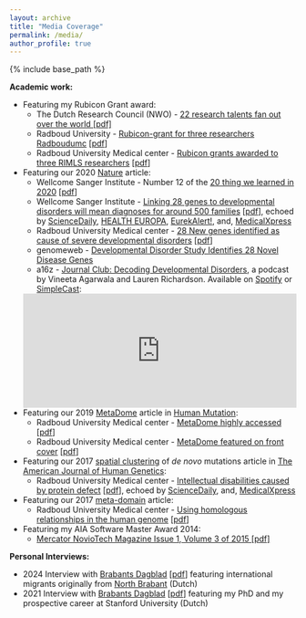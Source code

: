 ```yaml
---
layout: archive
title: "Media Coverage"
permalink: /media/
author_profile: true
---
```


{% include base_path %}

**Academic work:**
* Featuring my Rubicon Grant award: 
  * The Dutch Research Council (NWO) - [22 research talents fan out over the world [pdf]](/files/news/2022-4_NWO_Rubicon.pdf)
  * Radboud University - [Rubicon-grant for three researchers Radboudumc](https://www.ru.nl/en/research/research-news/rubicon-grant-for-three-researchers-radboudumc) [[pdf](/files/news/2022-4_Rubicon-grant%20for%20three%20researchers%20Radboudumc%20-%20Radboud%20University.pdf)]
  * Radboud University Medical center - [Rubicon grants awarded to three RIMLS researchers](https://www.radboudumc.nl/en/news-items/2022/rubicon-grants-for-three-researchers-radboudumc) [[pdf](/files/news/2022-4_Rubicon%20grants%20awarded%20to%20three%20RIMLS%20researchers%20-%20Radboudumc.pdf)]
* Featuring our 2020 [Nature](https://doi.org/10.1038/s41586-020-2832-5) article:
  * Wellcome Sanger Institute - Number 12 of the [20 thing we learned in 2020](https://sangerinstitute.blog/2020/12/21/20-things-we-learned-in-2020/) [[pdf](/files/news/2020-12_20_Things_We_Learned_in_2020-Wellcome_Sanger_Institute_Blog.pdf)]
  * Wellcome Sanger Institute - [Linking 28 genes to developmental disorders will mean diagnoses for around 500 families](https://www.sanger.ac.uk/news_item/study-linking-28-genes-to-developmental-disorders-will-mean-diagnoses-for-around-500-families/) [[pdf](/files/news/2020-10_Sanger_Communications_Study_linking_28_genes_to_developmental_disorders.pdf)], echoed by [ScienceDaily](https://www.sciencedaily.com/releases/2020/10/201014114638.htm), [HEALTH EUROPA](https://www.healtheuropa.com/new-study-links-28-genes-to-rare-developmental-disorders/103329/), [EurekAlert!](https://www.eurekalert.org/news-releases/734836), and, [MedicalXpress](https://medicalxpress.com/news/2020-10-linking-genes-developmental-disorders-families.html)
  * Radboud University Medical center - [28 New genes identified as cause of severe developmental disorders](https://www.radboudumc.nl/en/news/2020/28-new-genes-identified-as-cause-of-severe-intellectual-disability) [[pdf](/files/news/2020-10_28%20New%20genes%20identified%20as%20cause%20of%20severe%20developmental%20disorders%20-%20Radboudumc.pdf)]
  * genomeweb - [Developmental Disorder Study Identifies 28 Novel Disease Genes](https://www.genomeweb.com/genetic-research/developmental-disorder-study-identifies-28-novel-disease-genes)
  * a16z - [Journal Club: Decoding Developmental Disorders](https://a16z.com/podcast/journal-club-decoding-developmental-disorders/), a podcast by Vineeta Agarwala and Lauren Richardson. Available on [Spotify](https://open.spotify.com/episode/5HhctgZv1JVPjiBsDzGdDq?si=m67Q1oapTniKNsn_y5nFqg) or [SimpleCast](https://raisinghealth.simplecast.com/episodes/journal-club-decoding-developmental-disorders-maYH40pB):
  <iframe height="200px" width="100%" frameborder="no" scrolling="no" seamless src="https://player.simplecast.com/caa3f22b-0266-4549-945c-66b26cd15e69?dark=false"></iframe>
* Featuring our 2019 [MetaDome](/software/metadome) article in [Human Mutation](https://doi.org/10.1002/humu.23798): 
  * Radboud University Medical center - [MetaDome highly accessed](https://www.radboudumc.nl/en/news/2020/metadome-highly-accessed) [[pdf](/files/news/2020-5_MetaDome%20Highly%20accessed%20-%20Radboudumc.pdf)]
  * Radboud University Medical center - [MetaDome featured on front cover](https://www.radboudumc.nl/en/news/2019/front-cover-human-mutation) [[pdf](/files/news/2019-8_Front%20cover%20of%20Human%20Mutation%20-%20Radboudumc.pdf)]
* Featuring our 2017 [spatial clustering](/software/spatial_clustering) of _de novo_ mutations article in [The American Journal of Human Genetics](https://doi.org/10.1016/j.ajhg.2017.08.004):
  * Radboud University Medical center - [Intellectual disabilities caused by protein defect](https://www.radboudumc.nl/en/news-items/2017/genfunctie-muteert-vaker-dan-gedacht) [[pdf](/files/news/2017-9_Intellectual%20disabilities%20caused%20by%20protein%20defect%20-%20Radboudumc.pdf)], echoed by [ScienceDaily](https://www.sciencedaily.com/releases/2017/09/170901113605.htm), and, [MedicalXpress](https://medicalxpress.com/news/2017-09-intellectual-disabilities-protein-defect.html)
* Featuring our 2017 [meta-domain](https://doi.org/10.1002/humu.23313) article: 
  * Radboud University Medical center - [Using homologous relationships in the human genome](https://www.radboudumc.nl/en/news/2017/publication-in-human-mutatio) [[pdf](/files/news/2017-9_Using%20homologous%20relationships%20of%20protein%20domains%20-%20Radboudumc.pdf)]
* Featuring my AIA Software Master Award 2014:
  * [Mercator NovioTech Magazine Issue 1, Volume 3 of 2015 [pdf]](/files/news/2015-1-Mercator-NovioTech-ENG_MSc_award.pdf)

**Personal Interviews:**
* 2024 Interview with [Brabants Dagblad](https://www.bd.nl/brabant/laurens-36-woont-en-werkt-in-amerika-we-leven-in-silicon-valley-een-goed-leven-alleen-mis-ik-wel-de-brabantse-mik~a51fbd30/) [[pdf](/files/news/2024-11-BrabantsDagblad-LaurensvandeWiel.pdf)] featuring international migrants originally from [North Brabant](https://en.wikipedia.org/wiki/North_Brabant) (Dutch)
* 2021 Interview with [Brabants Dagblad](https://www.bd.nl/oss-e-o/carriere-in-amerika-na-promotie-voor-laurens-van-de-wiel-33-uit-berghem~ae8b6bcc/) [[pdf](/files/news/2021-9-BrabantsDagblad-LaurensvandeWiel.pdf)] featuring my PhD and my prospective career at Stanford University (Dutch)
